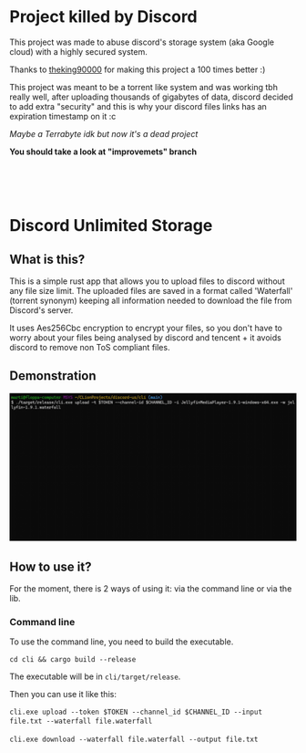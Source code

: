 # Project killed by Discord

This project was made to abuse discord's storage system (aka Google cloud) with a highly secured system.

Thanks to [theking90000](https://github.com/theking90000) for making this project a 100 times better :)

This project was meant to be a torrent like system and was working tbh really well, after uploading thousands of gigabytes of data, discord decided to add extra "security" and this is why your discord files links has an expiration timestamp on it :c

_Maybe a Terrabyte idk but now it's a dead project_

**You should take a look at "improvemets" branch**

<br><br><br>

# Discord Unlimited Storage

## What is this?

This is a simple rust app that allows you to upload files to discord without any file size limit.
The uploaded files are saved in a format called 'Waterfall' (torrent synonym) keeping all information needed to
download the file from Discord's server.

It uses Aes256Cbc encryption to encrypt your files, so you don't have to worry about your files being analysed by
discord and tencent + it avoids discord to remove non ToS compliant files.

## Demonstration

![Demonstration](./.github/assets/discord-us-cli.gif)

## How to use it?

For the moment, there is 2 ways of using it: via the command line or via the lib.

### Command line

To use the command line, you need to build the executable.
```shell
cd cli && cargo build --release
```

The executable will be in `cli/target/release`.

Then you can use it like this:
```shell
cli.exe upload --token $TOKEN --channel_id $CHANNEL_ID --input file.txt --waterfall file.waterfall

cli.exe download --waterfall file.waterfall --output file.txt
```
